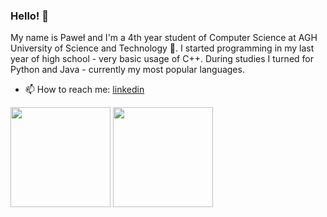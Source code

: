 ### Hello! 👋

My name is Paweł and I'm a 4th year student of Computer Science at AGH University of Science and Technology :school:. I started programming in my last year of high school - very basic usage of C++. During studies I turned for Python and Java - currently my most popular languages.

- 📫 How to reach me: [linkedin](https://www.linkedin.com/in/pawe%C5%82-gorgolewski-56436a214/)


<div>
    <img src="https://github-readme-stats.vercel.app/api/top-langs/?username=pgorgolew&langs_count=30&layout=compact&show_icons=true&icon_color=34abeb&theme=radical&hide=Jupyter Notebook" height="160"/>
    <img src="https://github-readme-stats.vercel.app/api?username=pgorgolew&show_icons=true&theme=radical" height="160"/>
</div>

<!--
**pgorgolew/pgorgolew** is a ✨ _special_ ✨ repository because its `README.md` (this file) appears on your GitHub profile.

Here are some ideas to get you started:

- 🔭 I’m currently working on ...
- 🌱 I’m currently learning ...
- 👯 I’m looking to collaborate on ...
- 🤔 I’m looking for help with ...
- 💬 Ask me about ...
- 📫 How to reach me: ...
- 😄 Pronouns: ...
- ⚡ Fun fact: ...
-->
